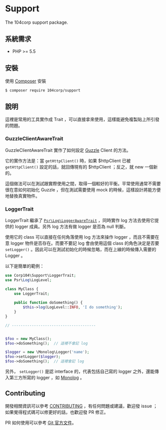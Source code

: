 # Support

The 104corp support package.

## 系統需求

* PHP >= 5.5

## 安裝

使用 [Composer][] 安裝

```
$ composer require 104corp/support
```

## 說明

這裡是常用的工具實作成 Trait ，可以直接拿來使用，這樣能避免複製貼上所引發的問題。

### GuzzleClientAwareTrait

GuzzleClientAwareTrait 實作了如何設定 [Guzzle][] Client 的方法。

它的實作方法是：當 `getHttpClient()` 時，如果 $httpClient 已被 `getHttpClient()` 設定的話，就回傳現有的 $httpClient ；反之，就 new 一個新的。

這個做法可以在測試跟實際使用之間，取得一個較好的平衡。平常使用通常不需要很在意如何初始化 Guzzle ，但在測試需要使用 mock 的時候，這樣設計將能方便地替換真實物件。

### LoggerTrait

LoggerTrait 繼承了 [`Psr\Log\LoggerAwareTrait`](https://github.com/php-fig/log/blob/master/Psr/Log/LoggerAwareTrait.php) ，同時實作 log 方法去使用它提供的 logger 成員。另外 log 方法有做 logger 是否為 null 判斷。

使用它的 class 可以直接在任何角落使用 log 方法來操作 logger ，而且不需要在意 logger 物件是否存在。而要不要記 log 會由使用這個 class 的角色決定是否要 `setLogger()` 。因此可以在測試初始化的時候忽略，而在上線的時候傳入需要的 Logger 。

以下是簡單的範例：

```php
use Corp104\Support\LoggerTrait;
use Psr\Log\LogLevel;

class MyClass {
    use LoggerTrait;
    
    public function doSomething() {
        $this->log(LogLevel::INFO, 'I do something');
    }
}

// --------------------------------------


$foo = new MyClass();
$foo->doSomething();  // 這裡不會記 log

$logger = new \Monolog\Logger('name');
$foo->setLogger($logger);
$foo->doSomething();  // 這裡會記 log 
```

另外， `setLogger()` 是認 interface 的，代表包括自己寫的 logger 之外，還能傳入第三方所寫的 logger ，如 [Monolog][] 。

## Contributing

開發相關資訊可以參考 [CONTRIBUTING](/CONTRIBUTING.md) ，有任何問題或建議，歡迎發 issue ；如果覺得程式碼可以修更好的話，也歡迎發 PR 修正。

PR 如何使用可以參考 [Git 官方文件](https://git-scm.com/book/zh-tw/v2/GitHub-%E5%8F%83%E8%88%87%E4%B8%80%E5%80%8B%E5%B0%88%E6%A1%88)。


[Composer]: https://getcomposer.org/
[Guzzle]: http://docs.guzzlephp.org/en/latest/
[Monolog]: https://github.com/Seldaek/monolog
